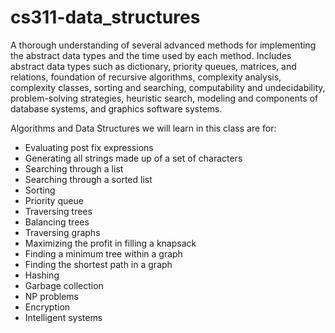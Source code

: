 # cs311-data_structures

A thorough understanding of several advanced methods for implementing the abstract data types and the time used by each method. Includes abstract data types such as dictionary, priority queues, matrices, and relations, foundation of recursive algorithms, complexity analysis, complexity classes, sorting and searching, computability and undecidability, problem-solving strategies, heuristic search, modeling and components of database systems, and graphics software systems. 

Algorithms and Data Structures we will learn in this class are for:
*	Evaluating post fix expressions 
*	Generating all strings made up of a set of characters
*	Searching through a list
*	Searching through a sorted list
*	Sorting
*	Priority queue
*	Traversing trees
*	Balancing trees
*	Traversing graphs
*	Maximizing the profit in filling a knapsack
*	Finding a minimum tree within a graph
*	Finding the shortest path in a graph
*	Hashing
*	Garbage collection
*	NP problems
*	Encryption
*	Intelligent systems

